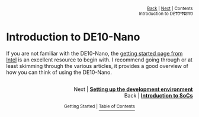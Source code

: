 <p align="right"><sup><a href="Introduction-to-SoCs.md">Back</a> | <a href="Setting-up-the-Development-Environment.md">Next</a> | </sup><a href="../README.md#getting-started"><sup>Contents</sup></a>
<br/>
<sup>Introduction to DE10-Nano</sup></p>

# Introduction to DE10-Nano

If you are not familiar with the DE10-Nano, the [getting started page from Intel](https://software.intel.com/content/www/us/en/develop/articles/terasic-de10-nano-get-started-guide.html) is an excellent resource to begin with. I recommend going through or at least skimming through the various articles, it provides a good overview of how you can think of using the DE10-Nano.

##

<p align="right">Next | <b><a href="Setting-up-the-Development-Environment.md">Setting up the development environment</a></b>
<br/>
Back | <b><a href="Introduction-to-SoCs.md">Introduction to SoCs</a></p>
</b><p align="center"><sup>Getting Started | </sup><a href="../README.md#getting-started"><sup>Table of Contents</sup></a></p>
